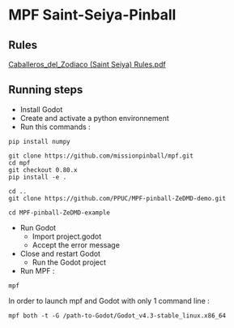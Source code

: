 # MPF Saint-Seiya-Pinball

## Rules

[Caballeros_del_Zodiaco (Saint Seiya) Rules.pdf](./R%C3%A8gles%20Caballeros_del_Zodiaco%20(Saint%20Seiya)%20Rules.pdf)

## Running steps

- Install Godot
- Create and activate a python environnement
- Run this commands :
```shell
pip install numpy

git clone https://github.com/missionpinball/mpf.git
cd mpf
git checkout 0.80.x
pip install -e .

cd ..
git clone https://github.com/PPUC/MPF-pinball-ZeDMD-demo.git

cd MPF-pinball-ZeDMD-example

```
- Run Godot
  - Import project.godot
  - Accept the error message
- Close and restart Godot
  - Run the Godot project
- Run MPF :

```shell
mpf
```

In order to launch mpf and Godot with only 1 command line :
```shell
mpf both -t -G /path-to-Godot/Godot_v4.3-stable_linux.x86_64 
```
